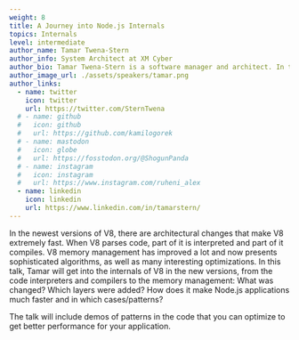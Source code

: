 ```yaml
---
weight: 8
title: A Journey into Node.js Internals 
topics: Internals
level: intermediate
author_name: Tamar Twena-Stern 
author_info: System Architect at XM Cyber
author_bio: Tamar Twena-Stern is a software manager and architect. In the past, she managed large development teams, and was a CTO of a start up of my own. She has a decade of software engineering experience in various technologies like Server side, big data, mobile, web technologies, and security. She is currently focusing on Node.js, and have a deep knowledge of Node.js server architecture and Node.js performance optimisations.
author_image_url: ./assets/speakers/tamar.png
author_links: 
  - name: twitter
    icon: twitter
    url: https://twitter.com/SternTwena
  # - name: github
  #   icon: github
  #   url: https://github.com/kamilogorek
  # - name: mastodon
  #   icon: globe
  #   url: https://fosstodon.org/@ShogunPanda
  # - name: instagram
  #   icon: instagram
  #   url: https://www.instagram.com/ruheni_alex
  - name: linkedin
    icon: linkedin
    url: https://www.linkedin.com/in/tamarstern/
---
```



In the newest versions of V8, there are architectural changes that make V8 extremely fast. When V8 parses code, part of it is interpreted and part of it compiles. V8 memory management has improved a lot and now presents sophisticated algorithms, as well as many interesting optimizations. In this talk, Tamar will get into the internals of V8 in the new versions, from the code interpreters and compilers to the memory management: What was changed? Which layers were added? How does it make Node.js applications much faster and in which cases/patterns? 

The talk will include demos of patterns in the code that you can optimize to get better performance for your application.